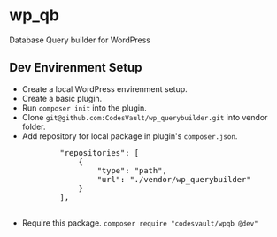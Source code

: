 # wp_qb
Database Query builder for WordPress

## Dev Envirenment Setup

<ul>
    <li>Create a local WordPress envirenment setup.</li>
    <li>Create a basic plugin.</li>
    <li>Run <code>composer init</code> into the plugin.</li>
    <li>Clone <code>git@github.com:CodesVault/wp_querybuilder.git</code> into vendor folder.</li>
    <li>
        Add repository for local package in plugin's <code>composer.json</code>.
        <pre>
        "repositories": [
            {
                "type": "path",
                "url": "./vendor/wp_querybuilder"
            }
        ],
        </pre>
    </li>
    <li>Require this package. <code>composer require "codesvault/wpqb @dev"</code></li>
<ul>
